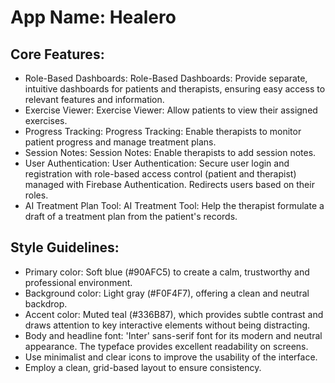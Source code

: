 # **App Name**: Healero

## Core Features:

- Role-Based Dashboards: Role-Based Dashboards: Provide separate, intuitive dashboards for patients and therapists, ensuring easy access to relevant features and information.
- Exercise Viewer: Exercise Viewer: Allow patients to view their assigned exercises.
- Progress Tracking: Progress Tracking: Enable therapists to monitor patient progress and manage treatment plans.
- Session Notes: Session Notes: Enable therapists to add session notes.
- User Authentication: User Authentication: Secure user login and registration with role-based access control (patient and therapist) managed with Firebase Authentication. Redirects users based on their roles.
- AI Treatment Plan Tool: AI Treatment Tool: Help the therapist formulate a draft of a treatment plan from the patient's records.

## Style Guidelines:

- Primary color: Soft blue (#90AFC5) to create a calm, trustworthy and professional environment.
- Background color: Light gray (#F0F4F7), offering a clean and neutral backdrop.
- Accent color: Muted teal (#336B87), which provides subtle contrast and draws attention to key interactive elements without being distracting.
- Body and headline font: 'Inter' sans-serif font for its modern and neutral appearance. The typeface provides excellent readability on screens.
- Use minimalist and clear icons to improve the usability of the interface.
- Employ a clean, grid-based layout to ensure consistency.